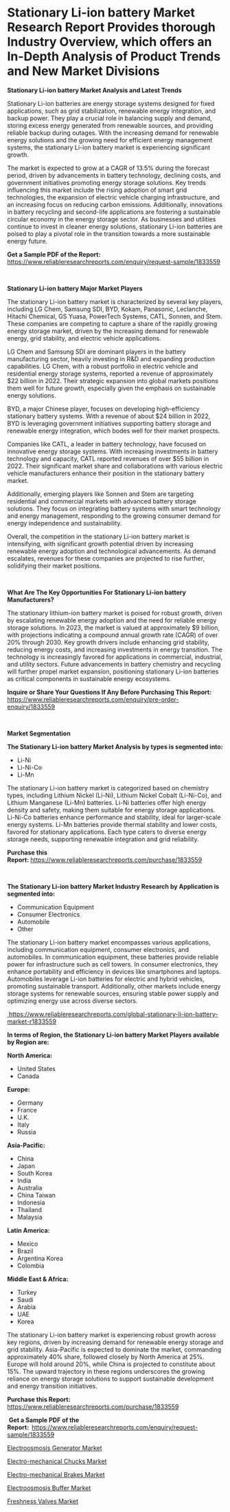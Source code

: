 <p><h1>Stationary Li-ion battery Market Research Report Provides thorough Industry Overview, which offers an In-Depth Analysis of Product Trends and New Market Divisions</h1></p><p><strong>Stationary Li-ion battery Market Analysis and Latest Trends</strong></p>
<p><p>Stationary Li-ion batteries are energy storage systems designed for fixed applications, such as grid stabilization, renewable energy integration, and backup power. They play a crucial role in balancing supply and demand, storing excess energy generated from renewable sources, and providing reliable backup during outages. With the increasing demand for renewable energy solutions and the growing need for efficient energy management systems, the stationary Li-ion battery market is experiencing significant growth.</p><p>The market is expected to grow at a CAGR of 13.5% during the forecast period, driven by advancements in battery technology, declining costs, and government initiatives promoting energy storage solutions. Key trends influencing this market include the rising adoption of smart grid technologies, the expansion of electric vehicle charging infrastructure, and an increasing focus on reducing carbon emissions. Additionally, innovations in battery recycling and second-life applications are fostering a sustainable circular economy in the energy storage sector. As businesses and utilities continue to invest in cleaner energy solutions, stationary Li-ion batteries are poised to play a pivotal role in the transition towards a more sustainable energy future.</p></p>
<p><strong>Get a Sample PDF of the Report:&nbsp;</strong> <a href="https://www.reliableresearchreports.com/enquiry/request-sample/1833559?utm_campaign=9&utm_medium=2&utm_source=Github&utm_content=ia&utm_term=01012025&utm_id=stationary-li-ion-battery">https://www.reliableresearchreports.com/enquiry/request-sample/1833559</a></p>
<p>&nbsp;</p>
<p><strong>Stationary Li-ion battery Major Market Players</strong></p>
<p><p>The stationary Li-ion battery market is characterized by several key players, including LG Chem, Samsung SDI, BYD, Kokam, Panasonic, Leclanche, Hitachi Chemical, GS Yuasa, PowerTech Systems, CATL, Sonnen, and Stem. These companies are competing to capture a share of the rapidly growing energy storage market, driven by the increasing demand for renewable energy, grid stability, and electric vehicle applications.</p><p>LG Chem and Samsung SDI are dominant players in the battery manufacturing sector, heavily investing in R&D and expanding production capabilities. LG Chem, with a robust portfolio in electric vehicle and residential energy storage systems, reported a revenue of approximately $22 billion in 2022. Their strategic expansion into global markets positions them well for future growth, especially given the emphasis on sustainable energy solutions.</p><p>BYD, a major Chinese player, focuses on developing high-efficiency stationary battery systems. With a revenue of about $24 billion in 2022, BYD is leveraging government initiatives supporting battery storage and renewable energy integration, which bodes well for their market prospects.</p><p>Companies like CATL, a leader in battery technology, have focused on innovative energy storage systems. With increasing investments in battery technology and capacity, CATL reported revenues of over $55 billion in 2022. Their significant market share and collaborations with various electric vehicle manufacturers enhance their position in the stationary battery market.</p><p>Additionally, emerging players like Sonnen and Stem are targeting residential and commercial markets with advanced battery storage solutions. They focus on integrating battery systems with smart technology and energy management, responding to the growing consumer demand for energy independence and sustainability.</p><p>Overall, the competition in the stationary Li-ion battery market is intensifying, with significant growth potential driven by increasing renewable energy adoption and technological advancements. As demand escalates, revenues for these companies are projected to rise further, solidifying their market positions.</p></p>
<p>&nbsp;</p>
<p><strong>What Are The Key Opportunities For Stationary Li-ion battery Manufacturers?</strong></p>
<p><p>The stationary lithium-ion battery market is poised for robust growth, driven by escalating renewable energy adoption and the need for reliable energy storage solutions. In 2023, the market is valued at approximately $9 billion, with projections indicating a compound annual growth rate (CAGR) of over 20% through 2030. Key growth drivers include enhancing grid stability, reducing energy costs, and increasing investments in energy transition. The technology is increasingly favored for applications in commercial, industrial, and utility sectors. Future advancements in battery chemistry and recycling will further propel market expansion, positioning stationary Li-ion batteries as critical components in sustainable energy ecosystems.</p></p>
<p><strong>Inquire or Share Your Questions If Any Before Purchasing This Report:</strong> <a href="https://www.reliableresearchreports.com/enquiry/pre-order-enquiry/1833559?utm_campaign=9&utm_medium=2&utm_source=Github&utm_content=ia&utm_term=01012025&utm_id=stationary-li-ion-battery">https://www.reliableresearchreports.com/enquiry/pre-order-enquiry/1833559</a></p>
<p>&nbsp;</p>
<p><strong>Market Segmentation</strong></p>
<p><strong>The Stationary Li-ion battery Market Analysis by types is segmented into:</strong></p>
<p><ul><li>Li-Ni</li><li>Li-Ni-Co</li><li>Li-Mn</li></ul></p>
<p><p>The stationary Li-ion battery market is categorized based on chemistry types, including Lithium Nickel (Li-Ni), Lithium Nickel Cobalt (Li-Ni-Co), and Lithium Manganese (Li-Mn) batteries. Li-Ni batteries offer high energy density and safety, making them suitable for energy storage applications. Li-Ni-Co batteries enhance performance and stability, ideal for larger-scale energy systems. Li-Mn batteries provide thermal stability and lower costs, favored for stationary applications. Each type caters to diverse energy storage needs, supporting renewable integration and grid reliability.</p></p>
<p><strong>Purchase this Report:&nbsp;</strong><a href="https://www.reliableresearchreports.com/purchase/1833559?utm_campaign=9&utm_medium=2&utm_source=Github&utm_content=ia&utm_term=01012025&utm_id=stationary-li-ion-battery">https://www.reliableresearchreports.com/purchase/1833559</a></p>
<p>&nbsp;</p>
<p><strong>The Stationary Li-ion battery Market Industry Research by Application is segmented into:</strong></p>
<p><ul><li>Communication Equipment</li><li>Consumer Electronics</li><li>Automobile</li><li>Other</li></ul></p>
<p><p>The stationary Li-ion battery market encompasses various applications, including communication equipment, consumer electronics, and automobiles. In communication equipment, these batteries provide reliable power for infrastructure such as cell towers. In consumer electronics, they enhance portability and efficiency in devices like smartphones and laptops. Automobiles leverage Li-ion batteries for electric and hybrid vehicles, promoting sustainable transport. Additionally, other markets include energy storage systems for renewable sources, ensuring stable power supply and optimizing energy use across diverse sectors.</p></p>
<p><a href="https://www.reliableresearchreports.com/global-stationary-li-ion-battery-market-r1833559?utm_campaign=9&utm_medium=2&utm_source=Github&utm_content=ia&utm_term=01012025&utm_id=stationary-li-ion-battery">&nbsp;https://www.reliableresearchreports.com/global-stationary-li-ion-battery-market-r1833559</a></p>
<p><strong>In terms of Region, the Stationary Li-ion battery Market Players available by Region are:</strong></p>
<p>
    <p> <strong> North America: </strong>
        <ul>
            <li>United States</li>
            <li>Canada</li>
        </ul>
        </p> 
    <p> <strong> Europe: </strong>
        <ul>
            <li>Germany</li>
            <li>France</li>
            <li>U.K.</li>
            <li>Italy</li>
            <li>Russia</li>
        </ul>
        </p> 
    <p> <strong> Asia-Pacific: </strong>
        <ul>
            <li>China</li>
            <li>Japan</li>
            <li>South Korea</li>
            <li>India</li>
            <li>Australia</li>
            <li>China Taiwan</li>
            <li>Indonesia</li>
            <li>Thailand</li>
            <li>Malaysia</li>
        </ul>
        </p> 
    <p> <strong> Latin America: </strong>
        <ul>
            <li>Mexico</li>
            <li>Brazil</li>
            <li>Argentina Korea</li>
            <li>Colombia</li>
        </ul>
        </p> 
    <p> <strong> Middle East & Africa: </strong>
        <ul>
            <li>Turkey</li>
            <li>Saudi</li>
            <li>Arabia</li>
            <li>UAE</li>
            <li>Korea</li>
        </ul>
    </p>
    </p>
<p><p>The stationary Li-ion battery market is experiencing robust growth across key regions, driven by increasing demand for renewable energy storage and grid stability. Asia-Pacific is expected to dominate the market, commanding approximately 40% share, followed closely by North America at 25%. Europe will hold around 20%, while China is projected to constitute about 15%. The upward trajectory in these regions underscores the growing reliance on energy storage solutions to support sustainable development and energy transition initiatives.</p></p>
<p><strong>Purchase this Report: </strong><a href="https://www.reliableresearchreports.com/purchase/1833559?utm_campaign=9&utm_medium=2&utm_source=Github&utm_content=ia&utm_term=01012025&utm_id=stationary-li-ion-battery">https://www.reliableresearchreports.com/purchase/1833559</a></p>
<p>&nbsp;<strong>Get a Sample PDF of the Report:&nbsp;&nbsp;</strong><a href="https://www.reliableresearchreports.com/enquiry/request-sample/1833559?utm_campaign=9&utm_medium=2&utm_source=Github&utm_content=ia&utm_term=01012025&utm_id=stationary-li-ion-battery">https://www.reliableresearchreports.com/enquiry/request-sample/1833559</a></p>
<p><strong></strong></p>
<p><p><a href="https://github.com/hgf64gh/Market-Research-Report-List-1/blob/main/electroosmosis-generator-market.md?utm_campaign=9&utm_medium=2&utm_source=Github&utm_content=ia&utm_term=01012025&utm_id=stationary-li-ion-battery">Electroosmosis Generator Market</a></p><p><a href="https://github.com/ulyssacrayne00231/Market-Research-Report-List-1/blob/main/electro-mechanical-chucks-market.md?utm_campaign=9&utm_medium=2&utm_source=Github&utm_content=ia&utm_term=01012025&utm_id=stationary-li-ion-battery">Electro-mechanical Chucks Market</a></p><p><a href="https://github.com/manesros8/Market-Research-Report-List-1/blob/main/electro-mechanical-brakes-market.md?utm_campaign=9&utm_medium=2&utm_source=Github&utm_content=ia&utm_term=01012025&utm_id=stationary-li-ion-battery">Electro-mechanical Brakes Market</a></p><p><a href="https://github.com/SanjidaMahmud54/Market-Research-Report-List-1/blob/main/electroosmosis-buffer-market.md?utm_campaign=9&utm_medium=2&utm_source=Github&utm_content=ia&utm_term=01012025&utm_id=stationary-li-ion-battery">Electroosmosis Buffer Market</a></p><p><a href="https://github.com/WashimHussain441/Market-Research-Report-List-1/blob/main/freshness-valves-market.md?utm_campaign=9&utm_medium=2&utm_source=Github&utm_content=ia&utm_term=01012025&utm_id=stationary-li-ion-battery">Freshness Valves Market</a></p></p>